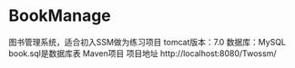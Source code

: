 # BookManage
图书管理系统，适合初入SSM做为练习项目
tomcat版本：7.0
数据库：MySQL
book.sql是数据库表
Maven项目
项目地址
http://localhost:8080/Twossm/
